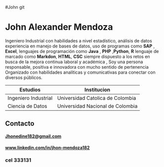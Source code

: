 #John
git 
# John Alexander Mendoza
Ingeniero Industrial con habilidades a nivel estadístico, análisis de datos experiencia en manejo de bases de datos, uso de programas como **SAP** , **Excel**, lenguajes de programación como **Java** , **PHP** ,**Python**, **R**  lenguaje de marcado como **Markdon**, **HTML**, **CSC** siempre dispuesto a los retos en busca de la mejora continua laboral y académica , Soy una persona responsable, positiva e innovadora con mucho sentido de pertenencia Organizado con habilidades analíticas y comunicativas para conectar con diversos públicos. 



| Estudios               | Institucion |
| ------                 | ------ |
| Ingeniero Industrial   | Universidad Catolica de Colombia |
| Ciencia de Datos       | Universidad Nacional de Colombia |


## Contacto 

#### Jhonedine182@gmail.com
#### www.linkedin.com/in/jhon-mendoza182
### cel 333131 
